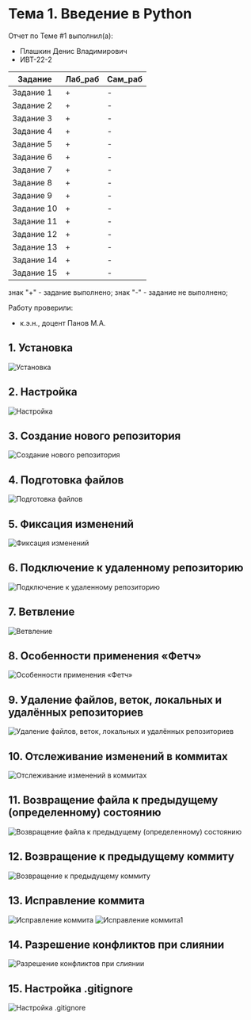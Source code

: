# Тема 1. Введение в Python
Отчет по Теме #1 выполнил(а):
- Плашкин Денис Владимирович
- ИВТ-22-2

| Задание | Лаб_раб | Сам_раб |
| ------ | ------ | ------ |
| Задание 1 | + | - |
| Задание 2 | + | - |
| Задание 3 | + | - |
| Задание 4 | + | - |
| Задание 5 | + | - |
| Задание 6 | + | - |
| Задание 7 | + | - |
| Задание 8 | + | - |
| Задание 9 | + | - |
| Задание 10 | + | - |
| Задание 11 | + | - |
| Задание 12 | + | - |
| Задание 13 | + | - |
| Задание 14 | + | - |
| Задание 15 | + | - |

знак "+" - задание выполнено; знак "-" - задание не выполнено;

Работу проверили:
- к.э.н., доцент Панов М.А.

## 1. Установка

![Установка](https://github.com/Asappich/main/blob/Tema1/pic/gitinistall.jpg)

## 2. Настройка

![Настройка](https://github.com/Asappich/main/blob/Tema1/pic/configGit.jpg)

## 3. Создание нового репозитория

![Создание нового репозитория](https://github.com/Asappich/main/blob/Tema1/pic/gitinit.jpg)

## 4. Подготовка файлов

![Подготовка файлов](https://github.com/Asappich/main/blob/Tema1/pic/addtestfile.jpg)

## 5. Фиксация изменений

![Фиксация изменений](https://github.com/Asappich/main/blob/Tema1/pic/commitgit.jpg)

## 6. Подключение к удаленному репозиторию

![Подключение к удаленному репозиторию](https://github.com/Asappich/main/blob/Tema1/pic/gitremote.jpg)

## 7. Ветвление

![Ветвление](https://github.com/Asappich/main/blob/Tema1/pic/gitbranch.jpg)

## 8. Особенности применения «Фетч»

![Особенности применения «Фетч»](https://github.com/Asappich/main/blob/Tema1/pic/gitfetch.jpg)

## 9. Удаление файлов, веток, локальных и удалённых репозиториев

![Удаление файлов, веток, локальных и удалённых репозиториев](https://github.com/Asappich/main/blob/Tema1/pic/gitrm.jpg)

## 10. Отслеживание изменений в коммитах

![Отслеживание изменений в коммитах](https://github.com/Asappich/main/blob/Tema1/pic/gitlog.jpg)

## 11. Возвращение файла к предыдущему (определенному) состоянию

![Возвращение файла к предыдущему (определенному) состоянию](https://github.com/Asappich/main/blob/Tema1/pic/gitcheckout.jpg)

## 12. Возвращение к предыдущему коммиту

![Возвращение к предыдущему коммиту](https://github.com/Asappich/main/blob/Tema1/pic/gitreset.jpg)

## 13. Исправление коммита

![Исправление коммита](https://github.com/Asappich/main/blob/Tema1/pic/gitcommitamend.jpg)
![Исправление коммита1](https://github.com/Asappich/main/blob/Tema1/pic/gitrebaseihead.jpg)

## 14. Разрешение конфликтов при слиянии

![Разрешение конфликтов при слиянии](https://github.com/Asappich/main/blob/Tema1/pic/gitadd.jpg)

## 15. Настройка .gitignore

![Настройка .gitignore](https://github.com/Asappich/main/blob/Tema1/pic/gitignore.jpg)
